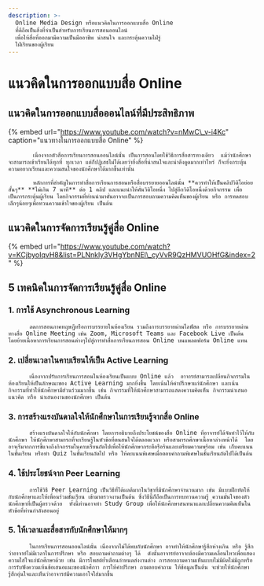 ```yaml
---
description: >-
  Online Media Design หรือแนวคิดในการออกแบบสื่อ Online
  ที่ดีถือเป็นสิ่งที่จำเป็นสำหรับการเรียนการสอนออนไลน์
  เพื่อให้สื่อที่ออกมามีความเป็นมืออาชีพ น่าสนใจ และกระตุ้นความใฝ่รู่
  ใฝ่เรียนของผู้เรียน
---
```


# แนวคิดในการออกแบบสื่อ Online

## **แนวคิดในการออกแบบสื่อออนไลน์ที่มีประสิทธิภาพ** 

{% embed url="https://www.youtube.com/watch?v=nMwC\_v-i4Kc" caption="แนวทางในการออกแบบสื่อ Online" %}

           เนื่องจากตัวสื่อการเรียนการสอนออนไลน์นั้น เป็นการสอนโดยใช้วิธีการสื่อสารทางเดียว  แม้ว่านักศึกษาจะสามารถเข้าเรียนได้ทุกที่ ทุกเวลา แต่ก็ปฏิเสธไม่ได้เลยว่ายิ่งสื่อที่น่าสนใจและน่าดึงดูดมากเท่าไหร่ ก็จะยิ่งกระตุ้นความอยากเรียนและความสนใจของนักศึกษาได้มากขึ้นเท่านั้น

           หลักการที่สำคัญในการทำสื่อการเรียนการสอนหรือสื่อบรรยายออนไลน์นั้น **ควรทำให้เป็นคลิปวิดิโอย่อยสั้นๆ** **ไม่เกิน 7 นาที** ต่อ 1 คลิป และแนะนำให้คั่นวิดิโอหนึ่ง ไปสู่อีกวิดิโอหนึ่งด้วยกิจกรรม เพื่อเป็นการกระตุ้นผู้เรียน โดยกิจกรรมที่ท่านนำมาคั่นอาจจะเป็นการสอบถามความคิดเห็นของผู้เรียน หรือ การทดสอบเล็กๆน้อยๆเพื่อทวนความเข้าใจของผู้เรียน เป็นต้น 

## แนวคิดในการจัดการเรียนรู้คู่สื่อ Online

{% embed url="https://www.youtube.com/watch?v=KCjbyoIqvH8&list=PLNnkly3VHgYbnNEl\_cyVvR9QzHMVUOHfG&index=2" %}

## 5 เทคนิคในการจัดการเรียนรู้คู่สื่อ Online

### 1. การใช้ Asynchronous Learning

          ลดการสอนภาคทฤษฏีหรือการบรรยายในห้องเรียน รวมถึงการบรรยายผ่านไลฟ์สด หรือ การบรรยายผ่านทางสื่อ Online Meeting เช่น Zoom, Microsoft Teams และ Facebook Live เป็นต้น  โดยย้ายเนื้อหาการเรียนการสอนต่างๆไปสู่การทำสื่อการเรียนการสอน Online บนแพลตฟอร์ม Online แทน 

### 2. เปลี่ยนเวลาในคาบเรียนให้เป็น Active Learning

          เนื่องจากปรับการเรียนการสอนในห้องเรียนเป็นแบบ Online แล้ว  อาจารย์สามารถเปลี่ยนกิจกรรมในห้องเรียนให้เป็นลักษณะของ Active Learning มากยิ่งขึ้น โดยเน้นให้คำปรึกษาแก่นักศึกษา และเน้นกิจกรรมที่ทำให้นักศึกษามีส่วนร่วมมากขึ้น เช่น กิจกรรมที่ให้นักศึกษาสามารถแสดงความคิดเห็น กิจกรรมนำเสนอแนวคิด หรือ นำเสนองานของนักศึกษา เป็นต้น

### 3. การสร้างแรงบันดาลใจให้นักศึกษาในการเรียนรู้จากสื่อ Online

          สร้างแรงบันดาลใจให้กับนักศึกษา โดยการอธิบายถึงประโยชน์ของสื่อ Online ที่อาจารย์ได้จัดทำไว้ให้กับนักศึกษา ให้นักศึกษาสามารถที่จะเรียนรู้ในหัวข้อที่ตนสนใจได้ตลอดเวลา หรือสามารถศึกษาเนื้อหาล่วงหน้าได้  โดยอาจเริ่มจากการชี้แจงถึงกิจกรรมในคาบเรียนถัดไปเพื่อให้นักศึกษากระตือรือร้นและเตรียมความพร้อม เช่น เก็บคะแนนในชั้นเรียน หรือทำ Quiz ในชั้นเรียนถัดไป หรือ ให้คะแนนพิเศษเมื่อตอบคำถามพิเศษในชั้นเรียนถัดไปได้เป็นต้น

### 4. ใช้ประโยชน์จาก Peer Learning

          การใช้วิธี Peer Learning เป็นวิธีที่ได้ผลดีมากในวิชาที่มีนักศึกษาจำนวนมาก เช่น มีแบบฝึกหัดให้กับนักศึกษาและให้เพื่อนร่วมชั้นเรียน เข้ามาตรวจงานเป็นต้น ซึ่งวิธีนี้ก็ถือเป็นการทบทวนความรู้ ความมั่นใจของตัวนักศึกษาที่เป็นผู้ตรวจด้วย  ทั้งนี้ท่านอาจทำ Study Group เพื่อให้นักศึกษาสนทนาแลกเปลี่ยนความคิดเห็นในหัวข้อที่ท่านกำลังสอนอยู่

### 5. ให้เวลาและสื่อสารกับนักศึกษาให้มากๆ

          ในการเรียนการสอนออนไลน์นั้น เนื่องจากไม่ได้พบกับนักศึกษา อาจทำให้นักศึกษารู้สึกห่างเกิน หรือ รู้สึกว่าอาจาย์ไม่มีเวลาในการปรึกษา หรือ สอบถามคำถามต่างๆ ได้  ดังนั้นอาจารย์อาจจะต้องมีความเคลื่อนไหวเพื่อแสดงความใส่ใจแก่นักศึกษาด้วย เช่น มีการโพสต์ย้ำเตือนกำหนดส่งงานต่าง การสอบถามความเห็นแบบไม่มีผิดไม่มีถูกหรือการรับฟังความเห้นข้อเสนอแนะของนักศึกาา การให้คำปรึกษา ถามตอบคำถาม ให้ข้อมูลเป็นต้น จะช่วยให้นักศึกษารู้สึกอุ่นใจและเห็นว่าอาจารย์มีความเอาใจใส่มากขึ้น


